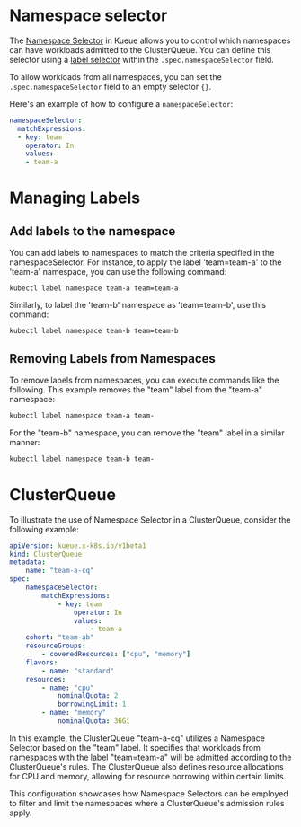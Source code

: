 # Namespace selector

The [Namespace Selector](https://kueue.sigs.k8s.io/docs/concepts/cluster_queue/#namespace-selector) in Kueue allows you to control which namespaces can have workloads admitted to the ClusterQueue. You can define this selector using a [label selector](https://kubernetes.io/docs/reference/kubernetes-api/common-definitions/label-selector/#LabelSelector) within the `.spec.namespaceSelector` field.

To allow workloads from all namespaces, you can set the `.spec.namespaceSelector` field to an empty selector `{}`.

Here's an example of how to configure a `namespaceSelector`:

```yaml
namespaceSelector:
  matchExpressions:
  - key: team
    operator: In
    values:
    - team-a
```

# Managing Labels

## Add labels to the namespace

You can add labels to namespaces to match the criteria specified in the namespaceSelector. For instance, to apply the label 'team=team-a' to the 'team-a' namespace, you can use the following command:

```
kubectl label namespace team-a team=team-a
``` 

Similarly, to label the 'team-b' namespace as 'team=team-b', use this command:

```
kubectl label namespace team-b team=team-b
```

## Removing Labels from Namespaces

To remove labels from namespaces, you can execute commands like the following. This example removes the "team" label from the "team-a" namespace:

```bash
kubectl label namespace team-a team-
```

For the "team-b" namespace, you can remove the "team" label in a similar manner:

```bash
kubectl label namespace team-b team-
```

# ClusterQueue

To illustrate the use of Namespace Selector in a ClusterQueue, consider the following example:

```yaml
apiVersion: kueue.x-k8s.io/v1beta1
kind: ClusterQueue
metadata:
    name: "team-a-cq"
spec:
    namespaceSelector:
        matchExpressions:
            - key: team
                operator: In
                values:
                    - team-a
    cohort: "team-ab"
    resourceGroups:
        - coveredResources: ["cpu", "memory"]
    flavors:
        - name: "standard"
    resources:
        - name: "cpu"
            nominalQuota: 2
            borrowingLimit: 1
        - name: "memory"
            nominalQuota: 36Gi
```

In this example, the ClusterQueue "team-a-cq" utilizes a Namespace Selector based on the "team" label. It specifies that workloads from namespaces with the label "team=team-a" will be admitted according to the ClusterQueue's rules. The ClusterQueue also defines resource allocations for CPU and memory, allowing for resource borrowing within certain limits.

This configuration showcases how Namespace Selectors can be employed to filter and limit the namespaces where a ClusterQueue's admission rules apply.